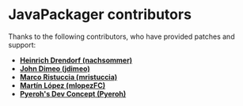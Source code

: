# JavaPackager contributors

Thanks to the following contributors, who have provided patches and support:

* **[Heinrich Drendorf (nachsommer)](https://github.com/nachsommer)**
* **[John Dimeo (jdimeo)](https://github.com/jdimeo)**
* **[Marco Ristuccia (mristuccia)](https://github.com/mristuccia)**
* **[Martín López (mlopezFC)](https://github.com/mlopezFC)**
* **[Pyeroh's Dev Concept (Pyeroh)](https://github.com/Pyeroh)**
